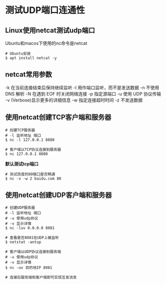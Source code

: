 # 测试UDP端口连通性

## Linux使用netcat测试udp端口

Ubuntu和macos下使用的nc命令是netcat

``` shell
# Ubuntu安装
$ apt install netcat -y
```

## netcat常用参数

-k 在当前连接结束后保持继续监听
-l 用作端口监听，而不是发送数据
-n 不使用 DNS 解析
-N 在遇到 EOF 时关闭网络连接
-p 指定源端口
-u 使用 UDP 协议传输
-v (Verbose)显示更多的详细信息
-w 指定连接超时时间
-z 不发送数据

## 使用netcat创建TCP客户端和服务器

```shell
# 创建TCP服务器
# -l 监听地址 端口
$ nc -l 127.0.0.1 8080

# 客户端以TCP协议连接到服务器
$ nc 127.0.0.1 8080
```

**默认测试tcp端口**

```shell
# 测试百度的80端口是否畅通
$ nc -v -w 2 baidu.com 80
```

## 使用netcat创建UDP客户端和服务器

```shell
# 创建UDP服务器
# -l 监听地址 端口
# -u 使用udp协议
# -v 显示详情
$ nc -luv 0.0.0.0 8081

# 查看是否8081在UDP上被监听
$ netstat -antup

# 客户端以UDP协议连接到服务端
# -u 使用udp协议
# -v 显示详情
$ nc -uv 目的地IP 8081

# 连接后服务端和客户端即可实现互发消息
```

